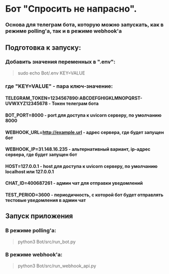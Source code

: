 # Бот "Спросить не напрасно". 
### Основа для телеграм бота, которую можно запускать, как в режиме polling'а, так и в режиме webhook'а

## Подготовка к запуску:
### Добавить значения переменных в ".env":
> sudo echo Bot/.env KEY=VALUE
### где "KEY=VALUE" - пара ключ-значение:
#### TELEGRAM_TOKEN=1234567890:ABCDEFGHIGKLMNOPQRST-UVWXYZ12345678 - Токен телеграм бота
#### BOT_PORT=8000 - port для доступа к uvicorn серверу, по умолчанию 8000
#### WEBHOOK_URL=http://example.url - адрес сервера, где будет запущен бот
#### WEBHOOK_IP=31.148.16.235 - альтернативный вариант, ip-адрес сервера, где будет запущен бот
#### HOST=127.0.0.1 - host для доступа к uvicorn серверу, по умолчанию localhost или 127.0.0.1
#### CHAT_ID=400687261 - админ чат для отправки уведомлений
#### TEST_PERIOD=3600 - периодичность, с которой бот будет отправлять тестовые уведомления в админ чат
## Запуск приложения
### В режиме polling'а:
> python3 Bot/src/run_bot.py

### В режиме webhook'а:
> python3 Bot/src/run_webhook_api.py

